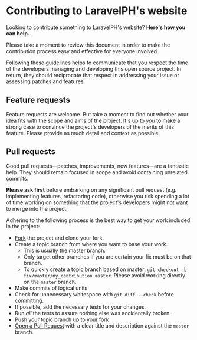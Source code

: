 # Contributing to LaravelPH's website

Looking to contribute something to LaravelPH's website? **Here's how you can help.**

Please take a moment to review this document in order to make the contribution
process easy and effective for everyone involved.

Following these guidelines helps to communicate that you respect the time of
the developers managing and developing this open source project. In return,
they should reciprocate that respect in addressing your issue or assessing
patches and features.


## Feature requests

Feature requests are welcome. But take a moment to find out whether your idea
fits with the scope and aims of the project. It's up to *you* to make a strong
case to convince the project's developers of the merits of this feature. Please
provide as much detail and context as possible.


## Pull requests

Good pull requests—patches, improvements, new features—are a fantastic
help. They should remain focused in scope and avoid containing unrelated
commits.

**Please ask first** before embarking on any significant pull request (e.g.
implementing features, refactoring code),
otherwise you risk spending a lot of time working on something that the
project's developers might not want to merge into the project.

Adhering to the following process is the best way to get your work included in the project:

* [Fork](http://help.github.com/fork-a-repo/) the project and clone your fork.
* Create a topic branch from where you want to base your work.
  * This is usually the master branch.
  * Only target other branches if you are certain your fix must be on that
    branch.
  * To quickly create a topic branch based on master; `git checkout -b
    fix/master/my_contribution master`. Please avoid working directly on the
    `master` branch.
* Make commits of logical units.
* Check for unnecessary whitespace with `git diff --check` before committing.
* If possible, add the necessary tests for your changes.
* Run _all_ the tests to assure nothing else was accidentally broken.
* Push your topic branch up to your fork
* [Open a Pull Request](https://help.github.com/articles/using-pull-requests/) with a clear title and description against the `master` branch.
